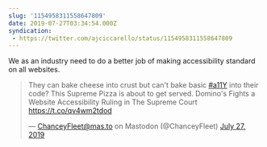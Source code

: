 ```yaml
---
slug: '1154958311558647809'
date: 2019-07-27T03:34:54.000Z
syndication:
 - https://twitter.com/ajciccarello/status/1154958311558647809
---
```


We as an industry need to do a better job of making accessibility standard on all websites. <blockquote class="twitter-tweet"><p lang="en" dir="ltr">They can bake cheese into crust but can&#39;t bake basic <a href="https://twitter.com/hashtag/a11Y?src=hash&amp;ref_src=twsrc%5Etfw">#a11Y</a> into their code? This Supreme Pizza is about to get served. Domino&#39;s Fights a Website Accessibility Ruling in The Supreme Court  <a href="https://t.co/qv4wm2tdod">https://t.co/qv4wm2tdod</a></p>&mdash; ChanceyFleet@mas.to on Mastodon (@ChanceyFleet) <a href="https://twitter.com/ChanceyFleet/status/1154930758320103426?ref_src=twsrc%5Etfw">July 27, 2019</a></blockquote>


<script async src="https://platform.twitter.com/widgets.js" charset="utf-8"></script>
